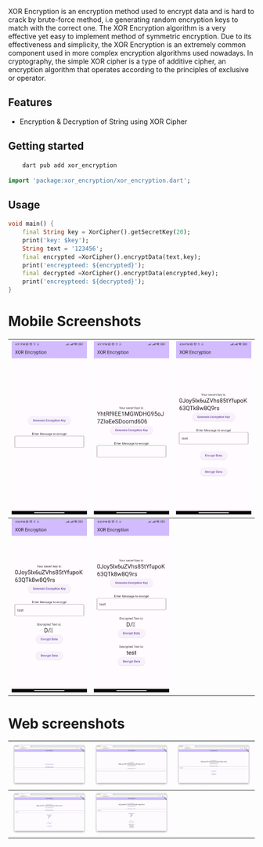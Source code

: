XOR Encryption is an encryption method used to encrypt data and is hard to crack by brute-force method, i.e generating random encryption keys to match with the correct one. The XOR Encryption algorithm is a very effective yet easy to implement method of symmetric encryption. Due to its effectiveness and simplicity, the XOR Encryption is an extremely common component used in more complex encryption algorithms used nowadays. In cryptography, the simple XOR cipher is a type of additive cipher, an encryption algorithm that operates according to the principles of exclusive or operator.

## Features

- Encryption & Decryption of String using XOR Cipher

## Getting started

```dart
    dart pub add xor_encryption
```

```dart
import 'package:xor_encryption/xor_encryption.dart';
```

## Usage

```dart
void main() {
    final String key = XorCipher().getSecretKey(20);
    print('key: $key');
    String text = '123456';
    final encrypted =XorCipher().encryptData(text,key);
    print('encreypteed: ${encrypted}');
    final decrypted =XorCipher().encryptData(encrypted,key);
    print('encreypteed: ${decrypted}');
}
```

# Mobile Screenshots

| ![screenshot 1](https://github.com/AyeshaIftikhar/xor_cipher/blob/main/xor_encryption/example/screenshots/android_1.jpeg)       |  ![screenshot 2](https://github.com/AyeshaIftikhar/xor_cipher/blob/main/xor_encryption/example/screenshots/android_2.jpeg)       | ![screenshot 3](https://github.com/AyeshaIftikhar/xor_cipher/blob/main/xor_encryption/example/screenshots/android_3.jpeg)       |
| --------------------------------------- | --------------------------------------- |  --------------------------------------- |
| ![screenshot 4](https://github.com/AyeshaIftikhar/xor_cipher/blob/main/xor_encryption/example/screenshots/android_4.jpeg)       |  ![screenshot 5](https://github.com/AyeshaIftikhar/xor_cipher/blob/main/xor_encryption/example/screenshots/android_5.jpeg)       | 


# Web screenshots

| ![screenshot 1](https://github.com/AyeshaIftikhar/xor_cipher/blob/main/xor_encryption/example/screenshots/web_1.png)       |  ![screenshot 2](https://github.com/AyeshaIftikhar/xor_cipher/blob/main/xor_encryption/example/screenshots/web_2.png)       | ![screenshot 3](https://github.com/AyeshaIftikhar/xor_cipher/blob/main/xor_encryption/example/screenshots/web_3.png)       |
| --------------------------------------- | --------------------------------------- |  --------------------------------------- |
| ![screenshot 4](https://github.com/AyeshaIftikhar/xor_cipher/blob/main/xor_encryption/example/screenshots/web_4.png)       |  ![screenshot 5](https://github.com/AyeshaIftikhar/xor_cipher/blob/main/xor_encryption/example/screenshots/web_5.png)       |  

